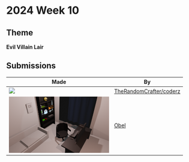# 2024 Week 10


## Theme

**Evil Villain Lair**


## Submissions

| Made | By |
|------|----|
| <img src="./TheRandomCrafter/WitchesLair.png" height="150" /> | [TheRandomCrafter/coderz](./TheRandomCrafter/) |
| <img src="./Obel/EvilVillainLair.png" height="150" /> | [Obel](./Obel/) |
